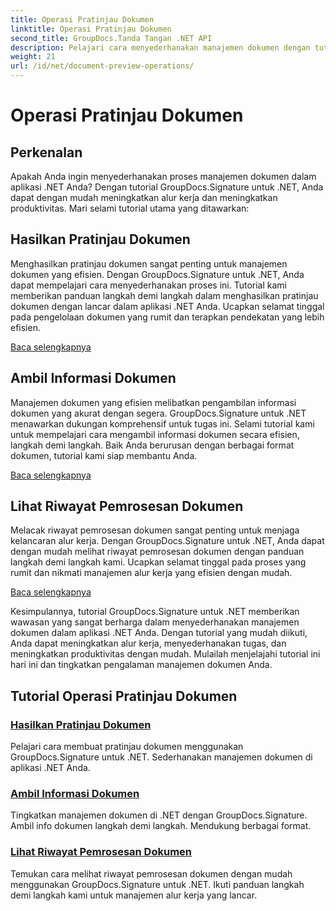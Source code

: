 ```yaml
---
title: Operasi Pratinjau Dokumen
linktitle: Operasi Pratinjau Dokumen
second_title: GroupDocs.Tanda Tangan .NET API
description: Pelajari cara menyederhanakan manajemen dokumen dengan tutorial GroupDocs.Signature untuk .NET. Sederhanakan tugas, tingkatkan alur kerja, dan tingkatkan produktivitas dengan mudah.
weight: 21
url: /id/net/document-preview-operations/
---
```


# Operasi Pratinjau Dokumen

## Perkenalan

Apakah Anda ingin menyederhanakan proses manajemen dokumen dalam aplikasi .NET Anda? Dengan tutorial GroupDocs.Signature untuk .NET, Anda dapat dengan mudah meningkatkan alur kerja dan meningkatkan produktivitas. Mari selami tutorial utama yang ditawarkan:

## Hasilkan Pratinjau Dokumen

Menghasilkan pratinjau dokumen sangat penting untuk manajemen dokumen yang efisien. Dengan GroupDocs.Signature untuk .NET, Anda dapat mempelajari cara menyederhanakan proses ini. Tutorial kami memberikan panduan langkah demi langkah dalam menghasilkan pratinjau dokumen dengan lancar dalam aplikasi .NET Anda. Ucapkan selamat tinggal pada pengelolaan dokumen yang rumit dan terapkan pendekatan yang lebih efisien.

[Baca selengkapnya](./generate-document-preview/)

## Ambil Informasi Dokumen

Manajemen dokumen yang efisien melibatkan pengambilan informasi dokumen yang akurat dengan segera. GroupDocs.Signature untuk .NET menawarkan dukungan komprehensif untuk tugas ini. Selami tutorial kami untuk mempelajari cara mengambil informasi dokumen secara efisien, langkah demi langkah. Baik Anda berurusan dengan berbagai format dokumen, tutorial kami siap membantu Anda.

[Baca selengkapnya](./retrieve-document-information/)

## Lihat Riwayat Pemrosesan Dokumen

Melacak riwayat pemrosesan dokumen sangat penting untuk menjaga kelancaran alur kerja. Dengan GroupDocs.Signature untuk .NET, Anda dapat dengan mudah melihat riwayat pemrosesan dokumen dengan panduan langkah demi langkah kami. Ucapkan selamat tinggal pada proses yang rumit dan nikmati manajemen alur kerja yang efisien dengan mudah.

[Baca selengkapnya](./view-document-processing-history/)

Kesimpulannya, tutorial GroupDocs.Signature untuk .NET memberikan wawasan yang sangat berharga dalam menyederhanakan manajemen dokumen dalam aplikasi .NET Anda. Dengan tutorial yang mudah diikuti, Anda dapat meningkatkan alur kerja, menyederhanakan tugas, dan meningkatkan produktivitas dengan mudah. Mulailah menjelajahi tutorial ini hari ini dan tingkatkan pengalaman manajemen dokumen Anda.
## Tutorial Operasi Pratinjau Dokumen
### [Hasilkan Pratinjau Dokumen](./generate-document-preview/)
Pelajari cara membuat pratinjau dokumen menggunakan GroupDocs.Signature untuk .NET. Sederhanakan manajemen dokumen di aplikasi .NET Anda.
### [Ambil Informasi Dokumen](./retrieve-document-information/)
Tingkatkan manajemen dokumen di .NET dengan GroupDocs.Signature. Ambil info dokumen langkah demi langkah. Mendukung berbagai format.
### [Lihat Riwayat Pemrosesan Dokumen](./view-document-processing-history/)
Temukan cara melihat riwayat pemrosesan dokumen dengan mudah menggunakan GroupDocs.Signature untuk .NET. Ikuti panduan langkah demi langkah kami untuk manajemen alur kerja yang lancar.